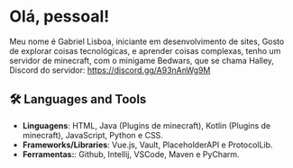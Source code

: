# **Olá, pessoal!**  
Meu nome é Gabriel Lisboa, iniciante em desenvolvimento de sites, Gosto de explorar coisas tecnológicas, e aprender coisas complexas, tenho um servidor de minecraft, com o minigame Bedwars, que se chama Halley,
Discord do servidor: https://discord.gg/A93nAnWg9M


## 🛠️ Languages and Tools
- **Linguagens**: HTML, Java (Plugins de minecraft), Kotlin (Plugins de minecraft), JavaScript, Python e CSS.
- **Frameworks/Libraries**: Vue.js, Vault, PlaceholderAPI e ProtocolLib.
- **Ferramentas:**: Github, Intellij, VSCode, Maven e PyCharm.

    
